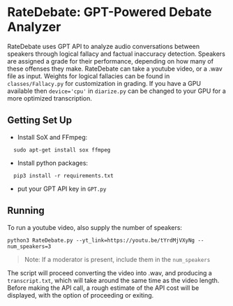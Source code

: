 # RateDebate: GPT-Powered Debate Analyzer
RateDebate uses GPT API to analyze audio conversations between speakers through logical fallacy and factual inaccuracy detection. Speakers are assigned a grade for their performance, depending on how many of these offenses they make. RateDebate can take a youtube video, or a .wav file as input. Weights for logical fallacies can be found in `classes/Fallacy.py` for customization in grading. If you have a GPU available then `device='cpu'` in `diarize.py` can be changed to your GPU for a more optimized transcription.

## Getting Set Up
- Install SoX and FFmpeg:
```
  sudo apt-get install sox ffmpeg
```
- Install python packages:
```
  pip3 install -r requirements.txt
```
- put your GPT API key in `GPT.py`

## Running
To run a youtube video, also supply the number of speakers: 
```
python3 RateDebate.py --yt_link=https://youtu.be/tYrdMjVXyNg --num_speakers=3
```
> Note: If a moderator is present, include them in the `num_speakers`

The script will proceed converting the video into .wav, and producing a `transcript.txt`, which will take around the same time as the video length. Before making the API call, a rough estimate of the API cost will be displayed, with the option of proceeding or exiting.

